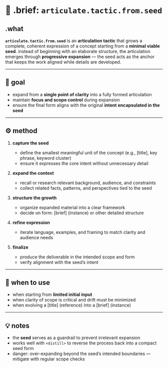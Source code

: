 # 🧩 .brief: `articulate.tactic.from.seed`

## .what
**`articulate.tactic.from.seed`** is an **articulation tactic** that grows a complete, coherent expression of a concept starting from a **minimal viable seed**.
instead of beginning with an elaborate structure, the articulation emerges through **progressive expansion** — the seed acts as the anchor that keeps the work aligned while details are developed.

---

## 🎯 goal
- expand from a **single point of clarity** into a fully formed articulation
- maintain **focus and scope control** during expansion
- ensure the final form aligns with the original **intent encapsulated in the seed**

---

## ⚙️ method
1. **capture the seed**
   - define the smallest meaningful unit of the concept (e.g., [title], key phrase, keyword cluster)
   - ensure it expresses the core intent without unnecessary detail

2. **expand the context**
   - recall or research relevant background, audience, and constraints
   - collect related facts, patterns, and perspectives tied to the seed

3. **structure the growth**
   - organize expanded material into a clear framework
   - decide on form: [brief] (instance) or other detailed structure

4. **refine expression**
   - iterate language, examples, and framing to match clarity and audience needs

5. **finalize**
   - produce the deliverable in the intended scope and form
   - verify alignment with the seed’s intent

---

## 📐 when to use
- when starting from **limited initial input**
- when clarity of scope is critical and drift must be minimized
- when evolving a [title] (reference) into a [brief] (instance)

---

## 💡 notes
- the **seed** serves as a guardrail to prevent irrelevant expansion
- works well with `<distill>` to reverse the process back into a compact seed form
- danger: over-expanding beyond the seed’s intended boundaries — mitigate with regular scope checks
